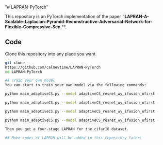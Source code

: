 "# LAPRAN-PyTorch"

This repository is an PyTorch implementation of the paper
**"LAPRAN-A-Scalable-Laplacian-Pyramid-Reconstructive-Adversarial-Network-for-Flexible-Compressive-Sen**.**.

## Code
Clone this repository into any place you want.
```bash
git clone
https://github.com/calmevtime/LAPRAN-PyTorch
cd LAPRAN-PyTorch

## Train your own model
You can start to train your own model via the following commands:

python main_adaptiveCS.py --model adaptiveCS_resnet_wy_ifusion_ufirst --dataset cifar10 --stage 1 --cr 20 --gpu 0

python main_adaptiveCS.py --model adaptiveCS_resnet_wy_ifusion_ufirst --dataset cifar10 --stage 2 --cr 20 --gpu 0

python main_adaptiveCS.py --model adaptiveCS_resnet_wy_ifusion_ufirst --dataset cifar10 --stage 3 --cr 20 --gpu 0

python main_adaptiveCS.py --model adaptiveCS_resnet_wy_ifusion_ufirst --dataset cifar10 --stage 4 --cr 20 --gpu 0

Then you get a four-stage LAPRAN for the cifar10 dataset.

## More codes of LAPRAN will be added to this repository later!
